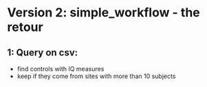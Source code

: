 # Version 2: simple_workflow - the retour

## 1: Query on csv:
- find controls with IQ measures
- keep if they come from sites with more than 10 subjects

